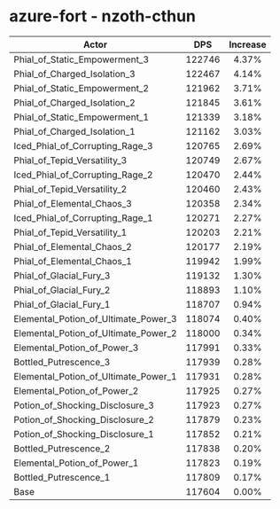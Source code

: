 # azure-fort - nzoth-cthun
| Actor | DPS | Increase |
|---|:---:|:---:|
|Phial_of_Static_Empowerment_3|122746|4.37%|
|Phial_of_Charged_Isolation_3|122467|4.14%|
|Phial_of_Static_Empowerment_2|121962|3.71%|
|Phial_of_Charged_Isolation_2|121845|3.61%|
|Phial_of_Static_Empowerment_1|121339|3.18%|
|Phial_of_Charged_Isolation_1|121162|3.03%|
|Iced_Phial_of_Corrupting_Rage_3|120765|2.69%|
|Phial_of_Tepid_Versatility_3|120749|2.67%|
|Iced_Phial_of_Corrupting_Rage_2|120470|2.44%|
|Phial_of_Tepid_Versatility_2|120460|2.43%|
|Phial_of_Elemental_Chaos_3|120358|2.34%|
|Iced_Phial_of_Corrupting_Rage_1|120271|2.27%|
|Phial_of_Tepid_Versatility_1|120203|2.21%|
|Phial_of_Elemental_Chaos_2|120177|2.19%|
|Phial_of_Elemental_Chaos_1|119942|1.99%|
|Phial_of_Glacial_Fury_3|119132|1.30%|
|Phial_of_Glacial_Fury_2|118893|1.10%|
|Phial_of_Glacial_Fury_1|118707|0.94%|
|Elemental_Potion_of_Ultimate_Power_3|118074|0.40%|
|Elemental_Potion_of_Ultimate_Power_2|118000|0.34%|
|Elemental_Potion_of_Power_3|117991|0.33%|
|Bottled_Putrescence_3|117939|0.28%|
|Elemental_Potion_of_Ultimate_Power_1|117931|0.28%|
|Elemental_Potion_of_Power_2|117925|0.27%|
|Potion_of_Shocking_Disclosure_3|117923|0.27%|
|Potion_of_Shocking_Disclosure_2|117879|0.23%|
|Potion_of_Shocking_Disclosure_1|117852|0.21%|
|Bottled_Putrescence_2|117838|0.20%|
|Elemental_Potion_of_Power_1|117823|0.19%|
|Bottled_Putrescence_1|117809|0.17%|
|Base|117604|0.00%|
